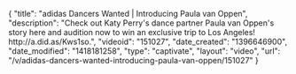 {
    "title": "adidas Dancers Wanted | Introducing Paula van Oppen",
    "description": "Check out Katy Perry's dance partner Paula van Oppen's story here and audition now to win an exclusive trip to Los Angeles! http:\/\/a.did.as\/Kws1so.",
    "videoid": "151027",
    "date_created": "1396646900",
    "date_modified": "1418181258",
    "type": "captivate",
    "layout": "video",
    "url": "\/v\/adidas-dancers-wanted-introducing-paula-van-oppen\/151027"
}